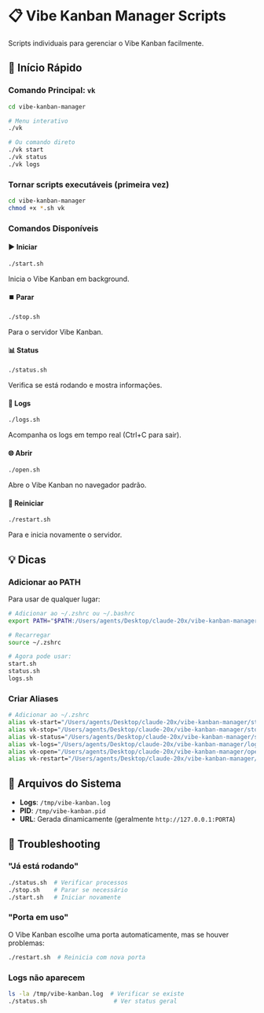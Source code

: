 # 📋 Vibe Kanban Manager Scripts

Scripts individuais para gerenciar o Vibe Kanban facilmente.

## 🚀 Início Rápido

### Comando Principal: `vk`
```bash
cd vibe-kanban-manager

# Menu interativo
./vk

# Ou comando direto
./vk start
./vk status
./vk logs
```

### Tornar scripts executáveis (primeira vez)
```bash
cd vibe-kanban-manager
chmod +x *.sh vk
```

### Comandos Disponíveis

#### ▶️ Iniciar
```bash
./start.sh
```
Inicia o Vibe Kanban em background.

#### ⏹️ Parar
```bash
./stop.sh
```
Para o servidor Vibe Kanban.

#### 📊 Status
```bash
./status.sh
```
Verifica se está rodando e mostra informações.

#### 📜 Logs
```bash
./logs.sh
```
Acompanha os logs em tempo real (Ctrl+C para sair).

#### 🌐 Abrir
```bash
./open.sh
```
Abre o Vibe Kanban no navegador padrão.

#### 🔄 Reiniciar
```bash
./restart.sh
```
Para e inicia novamente o servidor.

## 💡 Dicas

### Adicionar ao PATH
Para usar de qualquer lugar:

```bash
# Adicionar ao ~/.zshrc ou ~/.bashrc
export PATH="$PATH:/Users/agents/Desktop/claude-20x/vibe-kanban-manager"

# Recarregar
source ~/.zshrc

# Agora pode usar:
start.sh
status.sh
logs.sh
```

### Criar Aliases
```bash
# Adicionar ao ~/.zshrc
alias vk-start="/Users/agents/Desktop/claude-20x/vibe-kanban-manager/start.sh"
alias vk-stop="/Users/agents/Desktop/claude-20x/vibe-kanban-manager/stop.sh"
alias vk-status="/Users/agents/Desktop/claude-20x/vibe-kanban-manager/status.sh"
alias vk-logs="/Users/agents/Desktop/claude-20x/vibe-kanban-manager/logs.sh"
alias vk-open="/Users/agents/Desktop/claude-20x/vibe-kanban-manager/open.sh"
alias vk-restart="/Users/agents/Desktop/claude-20x/vibe-kanban-manager/restart.sh"
```

## 📁 Arquivos do Sistema

- **Logs**: `/tmp/vibe-kanban.log`
- **PID**: `/tmp/vibe-kanban.pid`
- **URL**: Gerada dinamicamente (geralmente `http://127.0.0.1:PORTA`)

## 🐛 Troubleshooting

### "Já está rodando"
```bash
./status.sh  # Verificar processos
./stop.sh    # Parar se necessário
./start.sh   # Iniciar novamente
```

### "Porta em uso"
O Vibe Kanban escolhe uma porta automaticamente, mas se houver problemas:
```bash
./restart.sh  # Reinicia com nova porta
```

### Logs não aparecem
```bash
ls -la /tmp/vibe-kanban.log  # Verificar se existe
./status.sh                   # Ver status geral
```